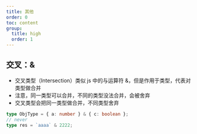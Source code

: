 ```yaml
---
title: 其他
order: 0
toc: content
group:
  title: high
  order: 1
---
```


## 交叉：&

- 交叉类型（Intersection）类似 js 中的与运算符 &，但是作用于类型，代表对类型做合并
- 注意，同一类型可以合并，不同的类型没法合并，会被舍弃
- 交叉类型会把同一类型做合并，不同类型舍弃

```ts
type ObjType = { a: number } & { c: boolean };
// never
type res = `aaaa` & 2222;
```

